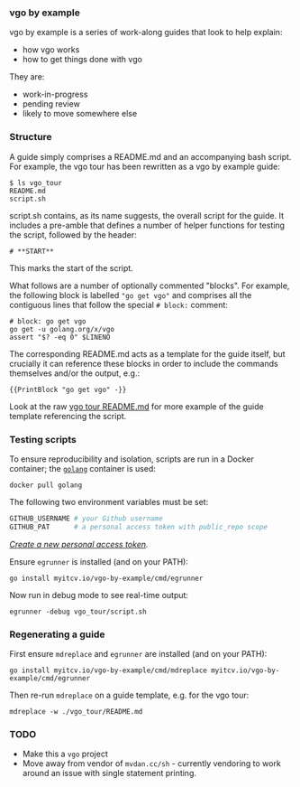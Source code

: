 ### vgo by example

vgo by example is a series of work-along guides that look to help explain:

* how vgo works
* how to get things done with vgo

They are:

* work-in-progress
* pending review
* likely to move somewhere else

### Structure

A guide simply comprises a README.md and an accompanying bash script. For example, the vgo tour has been rewritten as a
vgo by example guide:

```
$ ls vgo_tour
README.md
script.sh
```

script.sh contains, as its name suggests, the overall script for the guide. It includes a pre-amble that defines a
number of helper functions for testing the script, followed by the header:

```
# **START**
```

This marks the start of the script.

What follows are a number of optionally commented "blocks". For example, the following block is labelled `"go get vgo"`
and comprises all the contiguous lines that follow the special `# block:` comment:

```
# block: go get vgo
go get -u golang.org/x/vgo
assert "$? -eq 0" $LINENO
```

The corresponding README.md acts as a template for the guide itself, but crucially it can reference these blocks in
order to include the commands themselves and/or the output, e.g.:

  ```
  {{PrintBlock "go get vgo" -}}
  ```

Look at the raw [vgo tour README.md](https://raw.githubusercontent.com/myitcv/vgo-by-example/master/vgo_tour/README.md)
for more example of the guide template referencing the script.


### Testing scripts

To ensure reproducibility and isolation, scripts are run in a Docker container; the
[`golang`](https://hub.docker.com/_/golang/) container is used:

```
docker pull golang
```

The following two environment variables must be set:

```bash
GITHUB_USERNAME # your Github username
GITHUB_PAT      # a personal access token with public_repo scope
```

_[Create a new personal access token](https://github.com/settings/tokens/new)._

Ensure `egrunner` is installed (and on your PATH):

```
go install myitcv.io/vgo-by-example/cmd/egrunner
```

Now run in debug mode to see real-time output:

```
egrunner -debug vgo_tour/script.sh
```

### Regenerating a guide

First ensure `mdreplace` and `egrunner` are installed (and on your PATH):

```
go install myitcv.io/vgo-by-example/cmd/mdreplace myitcv.io/vgo-by-example/cmd/egrunner
```

Then re-run `mdreplace` on a guide template, e.g. for the vgo tour:

```
mdreplace -w ./vgo_tour/README.md
```

### TODO

* Make this a `vgo` project
* Move away from vendor of `mvdan.cc/sh` - currently vendoring to work around an issue with single statement printing.

